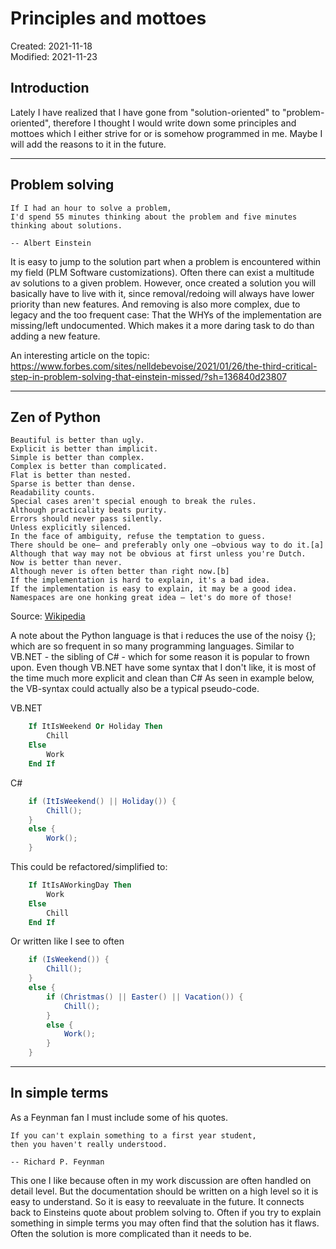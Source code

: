 # Principles and mottoes
<div class='editDate'>Created: 2021-11-18</div>
<div class='editDate'>Modified: 2021-11-23</div>

## Introduction
Lately I have realized that I have gone from "solution-oriented" to "problem-oriented", therefore I thought I would write down some principles and mottoes which I either strive for or is somehow programmed in me. Maybe I will add the reasons to it in the future.

---
## Problem solving

    If I had an hour to solve a problem,
    I'd spend 55 minutes thinking about the problem and five minutes thinking about solutions.

    -- Albert Einstein
 

It is easy to jump to the solution part when a problem is encountered within my field (PLM Software customizations). Often there can exist a multitude av solutions to a given problem. However, once created a solution you will basically have to live with it, since removal/redoing will always have lower priority than new features. And removing is also more complex, due to legacy and the too frequent case: That the WHYs of the implementation are missing/left undocumented. Which makes it a more daring task to do than adding a new feature.

An interesting article on the topic:
<https://www.forbes.com/sites/nelldebevoise/2021/01/26/the-third-critical-step-in-problem-solving-that-einstein-missed/?sh=136840d23807>

---

## Zen of Python

    Beautiful is better than ugly.
    Explicit is better than implicit.
    Simple is better than complex.
    Complex is better than complicated.
    Flat is better than nested.
    Sparse is better than dense.
    Readability counts.
    Special cases aren't special enough to break the rules.
    Although practicality beats purity.
    Errors should never pass silently.
    Unless explicitly silenced.
    In the face of ambiguity, refuse the temptation to guess.
    There should be one– and preferably only one –obvious way to do it.[a]
    Although that way may not be obvious at first unless you're Dutch.
    Now is better than never.
    Although never is often better than right now.[b]
    If the implementation is hard to explain, it's a bad idea.
    If the implementation is easy to explain, it may be a good idea.
    Namespaces are one honking great idea – let's do more of those!

Source: [Wikipedia](https://en.wikipedia.org/wiki/Zen_of_Python)

A note about the Python language is that i reduces the use of the noisy {}; which are so frequent in so many programming languages. Similar to VB.NET - the sibling of C# - which for some reason it is popular to frown upon. 
Even though VB.NET have some syntax that I don't like, it is most of the time much more explicit and clean than C#
As seen in example below, the VB-syntax could actually also be a typical pseudo-code.

VB.NET
``` vb
    If ItIsWeekend Or Holiday Then
        Chill
    Else
        Work
    End If
```

C#
``` csharp
    if (ItIsWeekend() || Holiday()) {
        Chill();
    }
    else {
        Work();
    }
```

This could be refactored/simplified to:
``` vb
    If ItIsAWorkingDay Then
        Work
    Else
        Chill
    End If
```
Or written like I see to often 

``` csharp
    if (IsWeekend()) {
        Chill();
    }
    else {
        if (Christmas() || Easter() || Vacation()) {
            Chill();
        }
        else {
            Work();
        }
    }
```
---

## In simple terms
As a Feynman fan I must include some of his quotes.

    If you can't explain something to a first year student,
    then you haven't really understood.

    -- Richard P. Feynman

This one I like because often in my work discussion are often handled on detail level. But the documentation should be written on a high level so it is easy to understand. So it is easy to reevaluate in the future. It connects back to Einsteins quote about problem solving to. Often if you try to explain something in simple terms you may often find that the solution has it flaws. Often the solution is more complicated than it needs to be.
